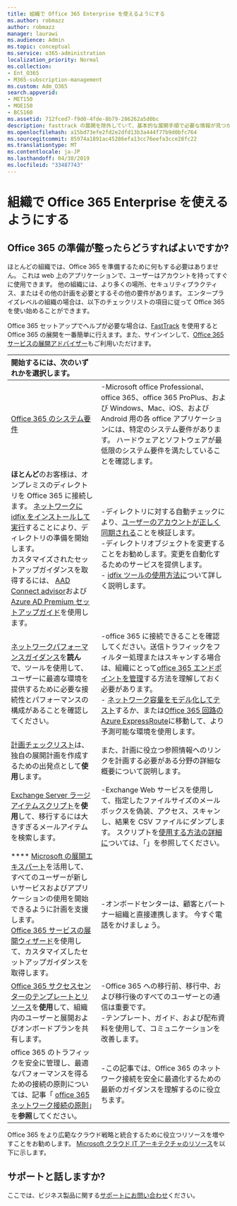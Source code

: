 ```yaml
---
title: 組織で Office 365 Enterprise を使えるようにする
ms.author: robmazz
author: robmazz
manager: laurawi
ms.audience: Admin
ms.topic: conceptual
ms.service: o365-administration
localization_priority: Normal
ms.collection:
- Ent_O365
- M365-subscription-management
ms.custom: Adm_O365
search.appverid:
- MET150
- MOE150
- BCS160
ms.assetid: 712fced7-f9d0-4fde-8b79-286262a5d0bc
description: fasttrack の展開を除外していて、基本的な展開手順で必要な情報が見つからない場合は、ここから開始してください。
ms.openlocfilehash: a15bd73efe2fd2e2dfd13b3a444f77b9d0bfc764
ms.sourcegitcommit: 85974a1891ac45286efa13cc76eefa3cce28fc22
ms.translationtype: MT
ms.contentlocale: ja-JP
ms.lasthandoff: 04/30/2019
ms.locfileid: "33487743"
---
```

# <a name="get-your-organization-ready-for-office-365-enterprise"></a>組織で Office 365 Enterprise を使えるようにする

## <a name="what-do-you-need-to-do-to-get-ready-for-office-365"></a>Office 365 の準備が整ったらどうすればよいですか?

ほとんどの組織では、Office 365 を準備するために何もする必要はありません。 これは web 上のアプリケーションで、ユーザーはアカウントを持ってすぐに使用できます。 他の組織には、より多くの場所、セキュリティプラクティス、またはその他の計画を必要とするその他の要件があります。 エンタープライズレベルの組織の場合は、以下のチェックリストの項目に従って Office 365 を使い始めることができます。
  
Office 365 セットアップでヘルプが必要な場合は、[FastTrack](https://fasttrack.microsoft.com/office) を使用すると Office 365 の展開を一番簡単に行えます。また、サインインして、[Office 365 サービスの展開アドバイザー](deployment-advisors-for-office-365.md)もご利用いただけます。
  
|**開始するには、次のいずれかを選択します。**||
|:-----|:-----|
| [Office 365 のシステム要件](https://products.office.com/office-system-requirements) |-Microsoft office Professional、office 365、office 365 ProPlus、および Windows、Mac、iOS、および Android 用の各 office アプリケーションには、特定のシステム要件があります。 ハードウェアとソフトウェアが最低限のシステム要件を満たしていることを確認します。|
|**ほとんど**のお客様は、オンプレミスのディレクトリを Office 365 に接続します。 [ネットワークに idfix をインストールして実行](https://www.microsoft.com/download/details.aspx?id=36832)することにより、ディレクトリの準備を開始します。 <br> カスタマイズされたセットアップガイダンスを取得するには、 [AAD Connect advisor](https://aka.ms/aadconnectpwsync)および[Azure AD Premium セットアップガイド](https://aka.ms/aadpguidance)を使用します。 <br> |-ディレクトリに対する自動チェックにより、[ユーザーのアカウントが正しく同期される](https://support.office.com/article/Prepare-to-provision-users-through-directory-synchronization-to-Office-365-01920974-9e6f-4331-a370-13aea4e82b3e)ことを検証します。 <br> -ディレクトリオブジェクトを変更することをお勧めします。変更を自動化するためのサービスを提供します。 <br> - [idfix ツールの使用方法に](prepare-directory-attributes-for-synch-with-idfix.md)ついて詳しく説明します。 |
|[ネットワークパフォーマンスガイダンス](https://aka.ms/tune)を**読ん**で、ツールを使用して、ユーザーに最適な環境を提供するために必要な接続性とパフォーマンスの構成があることを確認してください。  <br> | -office 365 に接続できることを確認してください。送信トラフィックをフィルター処理またはスキャンする場合は、組織にとって[office 365 エンドポイントを管理](https://support.office.com/article/Managing-Office-365-endpoints-99cab9d4-ef59-4207-9f2b-3728eb46bf9a)する方法を理解しておく必要があります。  <br>  - [ネットワーク容量をモデル化してテスト](https://support.office.com/article/Network-and-migration-planning-for-Office-365-f5ee6c33-bcd7-4b0b-b0f8-dc1d9fb8d132)するか、または[Office 365 回路の Azure ExpressRoute](https://support.office.com/article/Azure-ExpressRoute-for-Office-365-6d2534a2-c19c-4a99-be5e-33a0cee5d3bd)に移動して、より予測可能な環境を使用します。   |
|[計画チェックリスト](https://support.office.com/article/Deployment-planning-checklist-for-Office-365-5fa4f6ef-35ad-4840-91c1-4834df3df5a0)は、独自の展開計画を作成するための出発点として**使用**します。  <br> | また、計画に役立つ参照情報へのリンクを計画する必要がある分野の詳細な概要について説明します。 |
|[Exchange Server ラージアイテムスクリプト](https://gallery.technet.microsoft.com/Exchange-Server-Large-Item-b9546cc6)を**使用**して、移行するには大きすぎるメールアイテムを検索します。  <br> | -Exchange Web サービスを使用して、指定したファイルサイズのメールボックスを偽装、アクセス、スキャンし、結果を CSV ファイルにダンプします。 スクリプトを[使用する方法の詳細に](https://blogs.technet.com/b/mikehall/archive/2013/06/27/large-mail-item-script.aspx)ついては、「」を参照してください。 |
|**** [Microsoft の展開エキスパート](https://go.microsoft.com/fwlink/?LinkId=517115)を活用して、すべてのユーザーが新しいサービスおよびアプリケーションの使用を開始できるように計画を支援します。  <br> [Office 365 サービスの展開ウィザード](https://support.office.com/article/Deployment-wizards-for-Office-365-services-165f46e8-3533-4d76-be57-97f81ebd40f2)を使用して、カスタマイズしたセットアップガイダンスを取得します。  <br> | -オンボードセンターは、顧客とパートナー組織と直接連携します。 今すぐ電話をかけましょう。 |
|[Office 365 サクセスセンターのテンプレートとリソース](https://www.microsoft.com/fasttrack/resources)を**使用**して、組織内のユーザーと展開およびオンボードプランを共有します。  <br> | -Office 365 への移行前、移行中、および移行後のすべてのユーザーとの通信は重要です。  <br> -テンプレート、ガイド、および配布資料を使用して、コミュニケーションを改善します。 |
|office 365 のトラフィックを安全に管理し、最適なパフォーマンスを得るための接続の原則については、記事「 [office 365 ネットワーク接続の原則](https://aka.ms/o365networkingprinciples)」を**参照**してください。  <br> | -この記事では、Office 365 のネットワーク接続を安全に最適化するための最新のガイダンスを理解するのに役立ちます。 |
   
Office 365 をより広範なクラウド戦略と統合するために役立つリソースを増やすことをお勧めします。 [Microsoft クラウド IT アーキテクチャのリソース](https://docs.microsoft.com/en-us/office365/enterprise/microsoft-cloud-it-architecture-resources)を以下に示します。
  
## <a name="want-to-talk-with-support"></a>サポートと話しますか?

ここでは、ビジネス製品に関する[サポートにお問い合わせ](https://support.office.com/article/32a17ca7-6fa0-4870-8a8d-e25ba4ccfd4b)ください。
